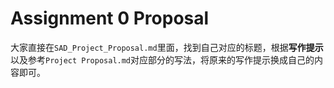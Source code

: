 # Assignment 0 Proposal

大家直接在`SAD_Project_Proposal.md`里面，找到自己对应的标题，根据**写作提示**以及参考`Project Proposal.md`对应部分的写法，将原来的写作提示换成自己的内容即可。
